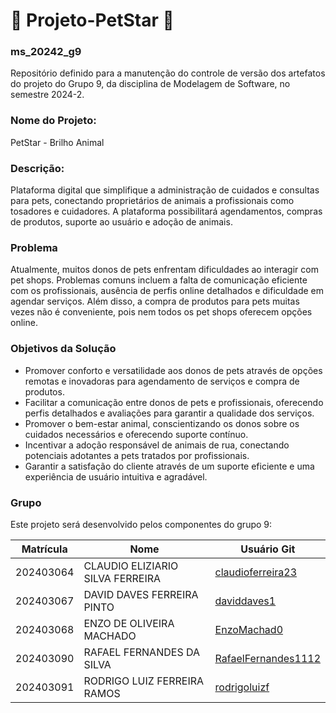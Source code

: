 # 🌟 **Projeto-PetStar** 🌟

### ms_20242_g9
Repositório definido para a manutenção do controle de versão dos artefatos do projeto do Grupo 9, da disciplina de Modelagem de Software, no semestre 2024-2.

### Nome do Projeto:
PetStar - Brilho Animal

### Descrição:
Plataforma digital que simplifique a administração de cuidados e consultas para pets, conectando proprietários de animais a profissionais como tosadores e cuidadores. A plataforma possibilitará agendamentos, compras de produtos, suporte ao usuário e adoção de animais.

### Problema
Atualmente, muitos donos de pets enfrentam dificuldades ao interagir com pet shops. Problemas comuns incluem a falta de comunicação eficiente com os profissionais, ausência de perfis online detalhados e dificuldade em agendar serviços. Além disso, a compra de produtos para pets muitas vezes não é conveniente, pois nem todos os pet shops oferecem opções online.

### Objetivos da Solução
- Promover conforto e versatilidade aos donos de pets através de opções remotas e inovadoras para agendamento de serviços e compra de produtos.
- Facilitar a comunicação entre donos de pets e profissionais, oferecendo perfis detalhados e avaliações para garantir a qualidade dos serviços.
- Promover o bem-estar animal, conscientizando os donos sobre os cuidados necessários e oferecendo suporte contínuo.
- Incentivar a adoção responsável de animais de rua, conectando potenciais adotantes a pets tratados por profissionais.
- Garantir a satisfação do cliente através de um suporte eficiente e uma experiência de usuário intuitiva e agradável.

### Grupo
Este projeto será desenvolvido pelos componentes do grupo 9: 

| Matrícula  | Nome                              | Usuário Git                                                  |
|------------|-----------------------------------|--------------------------------------------------------------|
| 202403064  | CLAUDIO ELIZIARIO SILVA FERREIRA  | [claudioferreira23](https://github.com/claudioferreira23)    |
| 202403067  | DAVID DAVES FERREIRA PINTO        | [daviddaves1](https://github.com/daviddaves1)                |
| 202403068  | ENZO DE OLIVEIRA MACHADO          | [EnzoMachad0](https://github.com/EnzoMachad0)                |
| 202403090  | RAFAEL FERNANDES DA SILVA         | [RafaelFernandes1112](https://github.com/RafaelFernandes1112)|
| 202403091  | RODRIGO LUIZ FERREIRA RAMOS       | [rodrigoluizf](https://github.com/rodrigoluizf)              |
